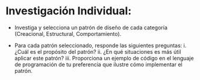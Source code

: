 #  Investigación Individual:

- Investiga y selecciona un patrón de diseño de cada categoría (Creacional, Estructural, Comportamiento).

- Para cada patrón seleccionado, responde las siguientes preguntas:
    i. ¿Cuál es el propósito del patrón?
   ii. ¿En qué situaciones es más útil aplicar este patrón?
  iii. Proporciona un ejemplo de código en el lenguaje de programación de tu preferencia que ilustre cómo implementar el patrón.